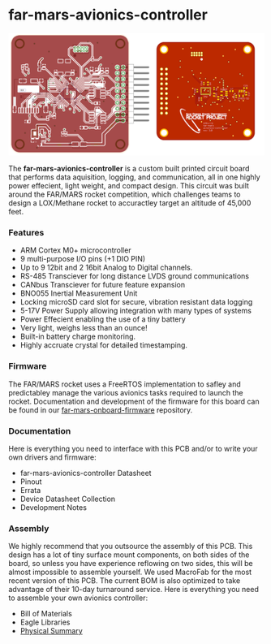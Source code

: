 # far-mars-avionics-controller

![](https://raw.githubusercontent.com/SDSURocketProject/far-mars-avionics-pcb/master/images/header.png)

The **far-mars-avionics-controller** is a custom built printed circuit board that performs data aquisition, logging, and communication, all in one highly power effecient, light weight, and compact design. This circuit was built around the FAR/MARS rocket competition, which challenges teams to design a LOX/Methane rocket to accuractley target an altitude of 45,000 feet.

### Features
* ARM Cortex M0+ microcontroller
* 9 multi-purpose I/O pins (+1 DIO PIN)
* Up to 9 12bit and 2 16bit Analog to Digital channels.
* RS-485 Transciever for long distance LVDS ground communications
* CANbus Transciever for future feature expansion
* BNO055 Inertial Measurement Unit
* Locking microSD card slot for secure, vibration resistant data logging
* 5-17V Power Supply allowing integration with many types of systems
* Power Effecient enabling the use of a tiny battery
* Very light, weighs less than an ounce!
* Built-in battery charge monitoring.
* Highly accruate crystal for detailed timestamping.

### Firmware

The FAR/MARS rocket uses a FreeRTOS implementation to safley and predictabley manage the various avionics tasks required to launch the rocket. Documentation and development of the firmware for this board can be found in our [far-mars-onboard-firmware](https://github.com/SDSURocketProject/far-mars-onboard-firmware) repository. 

### Documentation
Here is everything you need to interface with this PCB and/or to write your own drivers and firmware:
* far-mars-avionics-controller Datasheet
* Pinout
* Errata
* Device Datasheet Collection
* Development Notes

### Assembly
We highly recommend that you outsource the assembly of this PCB. This design has a lot of tiny surface mount components, on both sides of the board, so unless you have experience reflowing on two sides, this will be almost impossible to assemble yourself. We used MacroFab for the most recent version of this PCB. The current BOM is also optimized to take advantage of their 10-day turnaround service. Here is everything you need to assemble your own avionics controller:
* Bill of Materials
* Eagle Libraries
* [Physical Summary](https://github.com/SDSURocketProject/far-mars-avionics-pcb/blob/master/assembly/Physical%20Summary.pdf "Physical Summary")
